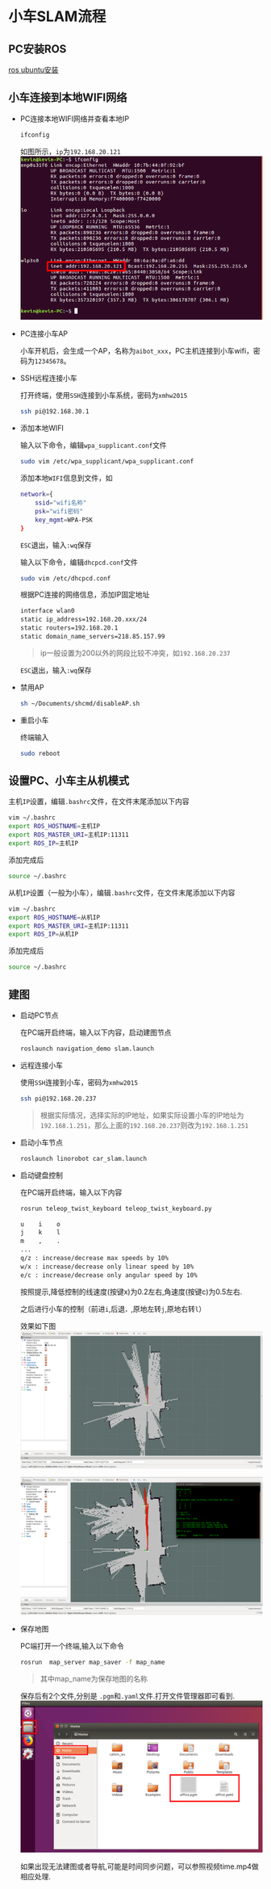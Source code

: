 # 小车SLAM流程

## PC安装ROS

[ros ubuntu安装](ros_install.md)

## 小车连接到本地WIFI网络

* PC连接本地WIFI网络并查看本地IP

    ```bash
    ifconfig
    ```

    如图所示，`ip`为`192.168.20.121`
    ![ifconfig](../pic/ifconfig.png)

* PC连接小车AP

    小车开机后，会生成一个AP，名称为`aibot_xxx`，PC主机连接到小车wifi，密码为`12345678`。

* SSH远程连接小车

    打开终端，使用`SSH`连接到小车系统，密码为`xmhw2015`
    
    ```bash
    ssh pi@192.168.30.1
    ```

* 添加本地WIFI

    输入以下命令，编辑`wpa_supplicant.conf`文件
    
    ```bash
    sudo vim /etc/wpa_supplicant/wpa_supplicant.conf 
    ```

    添加本地`WIFI`信息到文件，如

    ```bash
    network={
        ssid="wifi名称"
        psk="wifi密码"
        key_mgmt=WPA-PSK
    }
    ```

    `ESC`退出，输入`:wq`保存

    输入以下命令，编辑`dhcpcd.conf`文件

    ```bash
    sudo vim /etc/dhcpcd.conf
    ```

    根据PC连接的网络信息，添加IP固定地址

    ```bash
    interface wlan0
    static ip_address=192.168.20.xxx/24
    static routers=192.168.20.1 
    static domain_name_servers=218.85.157.99
    ```
    >ip一般设置为200以外的网段比较不冲突，如`192.168.20.237`

    `ESC`退出，输入`:wq`保存


* 禁用AP

    ```bash
    sh ~/Documents/shcmd/disableAP.sh
    ```

* 重启小车

    终端输入

    ```bash
    sudo reboot
    ```

## 设置PC、小车主从机模式


主机`IP`设置，编辑`.bashrc`文件，在文件末尾添加以下内容

```bash
vim ~/.bashrc
export ROS_HOSTNAME=主机IP
export ROS_MASTER_URI=主机IP:11311
export ROS_IP=主机IP
```

添加完成后

```bash
source ~/.bashrc
```

从机`IP`设置（一般为小车），编辑`.bashrc`文件，在文件末尾添加以下内容

```bash
vim ~/.bashrc
export ROS_HOSTNAME=从机IP
export ROS_MASTER_URI=主机IP:11311
export ROS_IP=从机IP
```

添加完成后

```bash
source ~/.bashrc
```

## 建图

* 启动PC节点
    
    在PC端开启终端，输入以下内容，启动建图节点
    
    ```bash
    roslaunch navigation_demo slam.launch
    ```

* 远程连接小车

    使用`SSH`连接到小车，密码为`xmhw2015`

    ```bash
    ssh pi@192.168.20.237
    ```

    >根据实际情况，选择实际的IP地址，如果实际设置小车的IP地址为`192.168.1.251`，那么上面的`192.168.20.237`则改为`192.168.1.251`


* 启动小车节点

    ```bash
    roslaunch linorobot car_slam.launch
    ```

* 启动键盘控制

    在PC端开启终端，输入以下内容

    ```bash
    rosrun teleop_twist_keyboard teleop_twist_keyboard.py
    ```

    ```bash
   u    i    o
   j    k    l
   m    ,    .
   ...
   q/z : increase/decrease max speeds by 10%
   w/x : increase/decrease only linear speed by 10%
   e/c : increase/decrease only angular speed by 10%
    ```
    按照提示,降低控制的线速度(按键x)为0.2左右,角速度(按键c)为0.5左右.

    之后进行小车的控制（前进`i`,后退`，`,原地左转`j`,原地右转`l`）

    效果如下图
    ![slam](../pic/slam.png)

    ![slam](../pic/slam2.png)

* 保存地图

    PC端打开一个终端,输入以下命令

    ```bash
    rosrun  map_server map_saver -f map_name
    ```
    >其中map_name为保存地图的名称

    保存后有2个文件,分别是 `.pgm`和`.yaml`文件.打开文件管理器即可看到.
    ![map](../pic/map.png)

    如果出现无法建图或者导航,可能是时间同步问题，可以参照视频time.mp4做相应处理.
